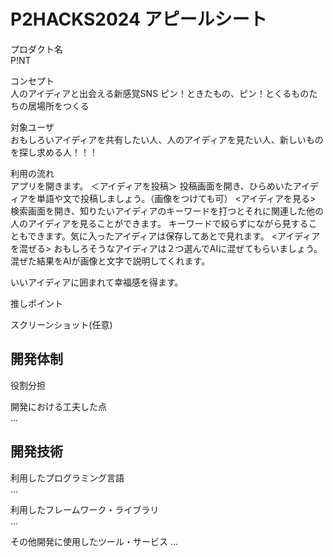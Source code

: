 # P2HACKS2024 アピールシート 

プロダクト名  
P!NT

コンセプト  
人のアイディアと出会える新感覚SNS
ピン！ときたもの、ピン！とくるものたちの居場所をつくる

対象ユーザ  
おもしろいアイディアを共有したい人、人のアイディアを見たい人、新しいものを探し求める人！！！

利用の流れ  
アプリを開きます。
  ＜アイディアを投稿＞
    投稿画面を開き、ひらめいたアイディアを単語や文で投稿しましょう。（画像をつけても可）
  <アイディアを見る>
    検索画面を開き、知りたいアイディアのキーワードを打つとそれに関連した他の人のアイディアを見ることができます。
		キーワードで絞らずにながら見することもできます。気に入ったアイディアは保存してあとで見れます。
  <アイディアを混ぜる>
    おもしろそうなアイディアは２つ選んでAIに混ぜてもらいましょう。
    混ぜた結果をAIが画像と文字で説明してくれます。

いいアイディアに囲まれて幸福感を得ます。

推しポイント  


スクリーンショット(任意)  

## 開発体制  

役割分担  


開発における工夫した点  
...  

## 開発技術 

利用したプログラミング言語  
...  

利用したフレームワーク・ライブラリ  
...  

その他開発に使用したツール・サービス
...  

